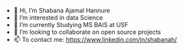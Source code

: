 - 👋 Hi, I’m Shabana Ajamal Hannure
- 👀 I’m interested in data Science
- 🌱 I’m currently Studying MS BAIS at USF 
- 💞️ I’m looking to collaborate on open source projects
- 📫 To contact me: https://www.linkedin.com/in/shabanah/

<!---
shabanah67/shabanah67 is a ✨ special ✨ repository because its `README.md` (this file) appears on your GitHub profile.
You can click the Preview link to take a look at your changes.
--->
